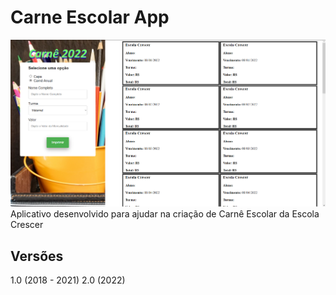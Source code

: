 # Carne Escolar App
![Snapshot from Carne Escola Crescer App](/design/carneEscolarCrescer-v1.jpg)
Aplicativo desenvolvido para ajudar na criação de Carnê Escolar da Escola Crescer

## Versões
1.0 (2018 - 2021)
2.0 (2022)